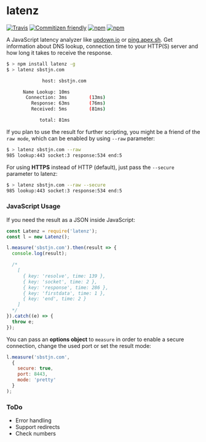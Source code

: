 # latenz

[![Travis](https://img.shields.io/travis/sbstjn/latenz.svg?maxAge=600)](https://travis-ci.org/sbstjn/latenz) [![Commitizen friendly](https://img.shields.io/badge/commitizen-friendly-brightgreen.svg)](https://github.com/sbstjn/latenz/commits/master) [![npm](https://img.shields.io/npm/dt/latenz.svg?maxAge=600)](https://www.npmjs.com/package/latenz) [![npm](https://img.shields.io/npm/v/latenz.svg?maxAge=600)](https://www.npmjs.com/package/latenz)

A JavaScript latency analyzer like [updown.io](https://updown.io) or [ping.apex.sh](https://ping.apex.sh). Get information about DNS lookup, connection time to your HTTP(S) server and how long it takes to receive the response.

```bash
$ > npm install latenz -g
$ > latenz sbstjn.com

             host: sbstjn.com

      Name Lookup: 10ms     
       Connection: 3ms        (13ms)
         Response: 63ms       (76ms)
         Received: 5ms        (81ms)

            total: 81ms
```

If you plan to use the result for further scripting, you might be a friend of the `raw mode`, which can be enabled by using `--raw` parameter:

```bash
$ > latenz sbstjn.com --raw
985 lookup:443 socket:3 response:534 end:5
```

For using **HTTPS** instead of HTTP (default), just pass the `--secure` parameter to latenz:

```bash
$ > latenz sbstjn.com --raw --secure
985 lookup:443 socket:3 response:534 end:5
```

### JavaScript Usage
If you need the result as a JSON inside JavaScript:

```javascript
const Latenz = require('latenz');
const l = new Latenz();

l.measure('sbstjn.com').then(result => {
  console.log(result);

  /*
    [
      { key: 'resolve', time: 139 },
      { key: 'socket', time: 2 },
      { key: 'response', time: 286 },
      { key: 'firstdata', time: 1 },
      { key: 'end', time: 2 }
    ]
  */
}).catch((e) => {
  throw e;
});
```

You can pass an **options object** to `measure` in order to enable a secure connection, change the used port or set the result mode:

```javascript
l.measure('sbstjn.com',
  {
    secure: true,
    port: 8443,
    mode: 'pretty'
  }
);
```

### ToDo
 * Error handling
 * Support redirects
 * Check numbers
